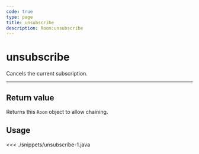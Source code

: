```yaml
---
code: true
type: page
title: unsubscribe
description: Room:unsubscribe
---
```


# unsubscribe

Cancels the current subscription.

---

## Return value

Returns this `Room` object to allow chaining.

## Usage

<<< ./snippets/unsubscribe-1.java
